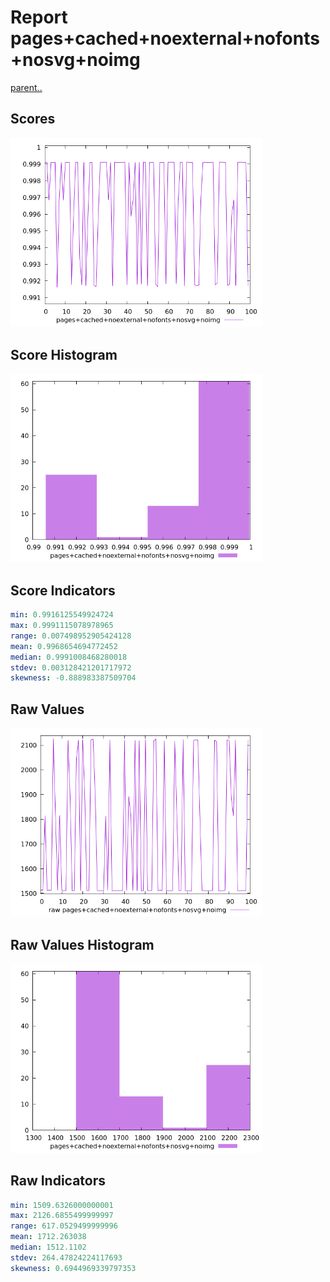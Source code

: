 # Report pages+cached+noexternal+nofonts+nosvg+noimg

[parent..](./..)  


## Scores

![score](./score.png)  

## Score Histogram

![hist](./hist.png)  

## Score Indicators

```yaml
min: 0.9916125549924724
max: 0.9991115078978965
range: 0.007498952905424128
mean: 0.9968654694772452
median: 0.9991008468280018
stdev: 0.003128421201717972
skewness: -0.888983387509704

```

## Raw Values

![raw](./raw.png)  

## Raw Values Histogram

![raw hist](./raw_hist.png)  

## Raw Indicators

```yaml
min: 1509.6326000000001
max: 2126.6855499999997
range: 617.0529499999996
mean: 1712.263038
median: 1512.1102
stdev: 264.47824224117693
skewness: 0.6944969339797353

```

<style>
  img {
    max-width: 80%;
  }
</style>
      
